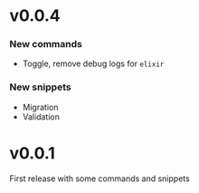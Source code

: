 # v0.0.4

### New commands

- Toggle, remove debug logs for `elixir`

### New snippets

- Migration
- Validation

# v0.0.1

First release with some commands and snippets
